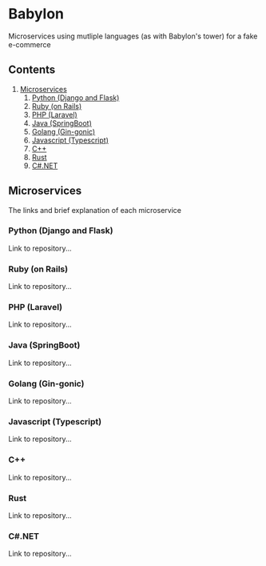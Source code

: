 # Babylon
Microservices using mutliple languages (as with Babylon's tower) for a fake e-commerce

## Contents

1. [Microservices](#microservices)
    1. [Python (Django and Flask)](#python-django-and-flask)
    1. [Ruby (on Rails)](#ruby-on-rails)
    1. [PHP (Laravel)](#php-laravel)
    1. [Java (SpringBoot)](#java-springboot)
    1. [Golang (Gin-gonic)](#golang-gin-gonic)
    1. [Javascript (Typescript)](#javascript-typescript)
    1. [C++](#c)
    1. [Rust](#rust)
    1. [C#.NET](#cnet)


## Microservices

The links and brief explanation of each microservice

### Python (Django and Flask)

Link to repository...

### Ruby (on Rails)

Link to repository...

### PHP (Laravel)

Link to repository...

### Java (SpringBoot)

Link to repository...

### Golang (Gin-gonic)

Link to repository...

### Javascript (Typescript)

Link to repository...

### C++

Link to repository...

### Rust

Link to repository...

### C#.NET

Link to repository...
